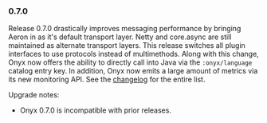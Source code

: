 ### 0.7.0

Release 0.7.0 drastically improves messaging performance by bringing Aeron in as it's default transport layer. Netty and core.async are still maintained as alternate transport layers. This release switches all plugin interfaces to use protocols instead of multimethods. Along with this change, Onyx now offers the ability to directly call into Java via the `:onyx/language` catalog entry key. In addition, Onyx now emits a large amount of metrics via its new monitoring API. See the [changelog](https://github.com/onyx-platform/onyx/blob/0.7.x/changes.md) for the entire list.

Upgrade notes:

- Onyx 0.7.0 is incompatible with prior releases.
